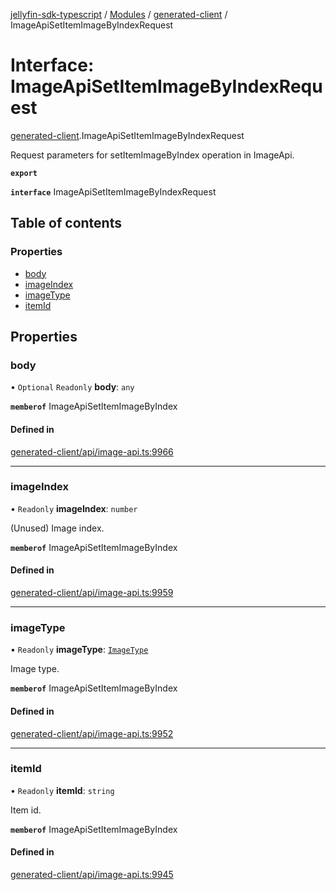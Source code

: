 [jellyfin-sdk-typescript](../README.md) / [Modules](../modules.md) / [generated-client](../modules/generated_client.md) / ImageApiSetItemImageByIndexRequest

# Interface: ImageApiSetItemImageByIndexRequest

[generated-client](../modules/generated_client.md).ImageApiSetItemImageByIndexRequest

Request parameters for setItemImageByIndex operation in ImageApi.

**`export`**

**`interface`** ImageApiSetItemImageByIndexRequest

## Table of contents

### Properties

- [body](generated_client.ImageApiSetItemImageByIndexRequest.md#body)
- [imageIndex](generated_client.ImageApiSetItemImageByIndexRequest.md#imageindex)
- [imageType](generated_client.ImageApiSetItemImageByIndexRequest.md#imagetype)
- [itemId](generated_client.ImageApiSetItemImageByIndexRequest.md#itemid)

## Properties

### body

• `Optional` `Readonly` **body**: `any`

**`memberof`** ImageApiSetItemImageByIndex

#### Defined in

[generated-client/api/image-api.ts:9966](https://github.com/thornbill/jellyfin-sdk-typescript/blob/644c849/src/generated-client/api/image-api.ts#L9966)

___

### imageIndex

• `Readonly` **imageIndex**: `number`

(Unused) Image index.

**`memberof`** ImageApiSetItemImageByIndex

#### Defined in

[generated-client/api/image-api.ts:9959](https://github.com/thornbill/jellyfin-sdk-typescript/blob/644c849/src/generated-client/api/image-api.ts#L9959)

___

### imageType

• `Readonly` **imageType**: [`ImageType`](../enums/generated_client.ImageType.md)

Image type.

**`memberof`** ImageApiSetItemImageByIndex

#### Defined in

[generated-client/api/image-api.ts:9952](https://github.com/thornbill/jellyfin-sdk-typescript/blob/644c849/src/generated-client/api/image-api.ts#L9952)

___

### itemId

• `Readonly` **itemId**: `string`

Item id.

**`memberof`** ImageApiSetItemImageByIndex

#### Defined in

[generated-client/api/image-api.ts:9945](https://github.com/thornbill/jellyfin-sdk-typescript/blob/644c849/src/generated-client/api/image-api.ts#L9945)
